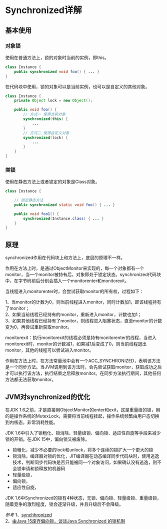 # Synchronized详解

## 基本使用

### 对象锁

使用在普通方法上，锁的对象时当前的实例，即this。

```Java
class Instance {
    public synchronized void foo() { ... }
}
```

在代码块中使用，锁的对象可以是当前实例，也可以是自定义的其他对象。

```Java
class Instance {
    private Object lock = new Object();

    public void foo() { 
        // 方式一 使用当前对象
        synchronized(this) {
            ...
        }
        // 方式二 使用自定义对象
        synchronized(lock) {
            ...
        }
    }
}
```

### 类锁

使用在静态方法上或者锁定的对象是Class对象。

```Java
class Instance {

    // 锁定静态方法
    public synchronized static void foo() { ... }

    public void foo1() {
        synchronized(Instance.class) { ... }
    }
}
```

## 原理

synchronized作用在代码块上和方法上，底层的原理不一样。

作用在方法上时，是通过ObjectMonitor来实现的，每一个对象都有一个monitor，当一个monitor被持有后，对象即处于锁定状态。synchronized代码块中，在字节码前后分别会插入一个monitorenter和monitorexit。

当线程进入monitorenter时，会尝试获取monitor的所有权，过程如下：

1、当monitor的计数为0，则当前线程进入monitor，同时计数加1，即该线程持有了monitor；  
2、如果当前线程已经持有的monitor，重新进入monitor，计数也加1；  
3、如果其他线程已经持有了monitor，则线程进入阻塞状态，直至monitor的计数变为0，再尝试重新获取monitor。

monitorexit：执行monitorexit的线程必须是持有monitorenter的线程，当进入monitorexit时，monitor的计数减1，如果减1后变成了0，则当前线程退出monitor，其他的线程可以尝试进入monitor。

作用在方法上时，在方法常量池中会有一个ACC_SYNCHRONIZED，表明该方法是一个同步方法。当JVM调用到该方法时，会先尝试获取monitor，获取成功之后才可以执行该方法，执行结束之后释放monitor。在同步方法执行期间，其他任何方法都无法获取monitor。

## JVM对synchronized的优化

在JDK 1.6之前，才是直接用ObjectMonitor的enter和exit，这是重量级的锁，用的是操作系统的MutexLock，需要将当前线程挂起，操作系统频繁由用户态切换到内核态，非常消耗性能。

JDK 1.6中引入了锁粗化、锁消除、轻量级锁、偏向锁、适应性自旋等手段来减少锁的开销。在JDK 15中，偏向锁又被废除。

- 锁粗化，减少不必要的lock和unlock，将多个连续的锁扩大一个更大的锁
- 锁消除，编译器对锁的优化，JIT编译器在动态编译同步代码块时，使用逃逸技术，判断同步代码块是否只能被同一个对象访问，如果确认没有逃逸，则不会锁申请和锁释放的机器码
- 轻量级锁，
- 偏向锁，
- 适应性自旋，

JDK 1.6中Synchronized的锁有4种状态，无锁、偏向锁、轻量级锁、重量级锁，随着竞争的激烈程度，锁会逐渐升级，并且升级后不会降级。

*参考*
1、[synchhronized](https://www.pdai.tech/md/java/thread/java-thread-x-key-synchronized.html)  
2、[由Java 15废弃偏向锁，谈谈Java Synchronized 的锁机制](https://www.cnblogs.com/510602159-Yano/p/14098797.html)
